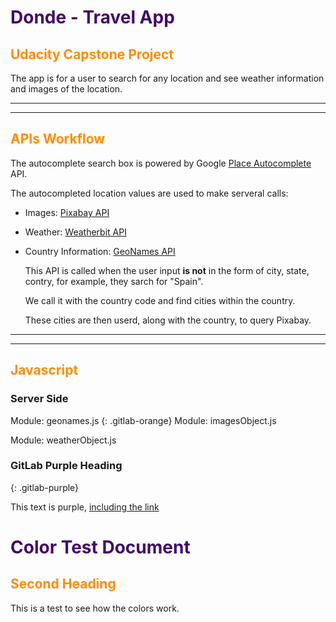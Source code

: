 <style>
H1{
  color:#440a67;
  }
H2
{color:DarkOrange;
}
</style>


# Donde - Travel App
## Udacity Capstone Project

The app is for a user to search for any location and see weather information and images of the location. 


---
---


## APIs Workflow

The autocomplete search box is powered by Google [Place Autocomplete](https://developers.google.com/maps/documentation/places/web-service/autocomplete?hl=id) API.

The autocompleted location values are used to make serveral calls:

* Images: [Pixabay API](https://pixabay.com/api/docs/)

* Weather: [Weatherbit API](https://www.weatherbit.io/api)


* Country Information: [GeoNames API](http://www.geonames.org/export/web-services.html)

    This API is called when the user input **is not** in the form of city, state, contry, for example, they sarch for "Spain".
    
    We call it with the country code and find cities within the country.
    
    These cities are then userd, along with the country, to query Pixabay.




---
---

## Javascript 
   ### Server Side

Module: geonames.js
{: .gitlab-orange}
Module: imagesObject.js

Module: weatherObject.js


### GitLab Purple Heading
{: .gitlab-purple}

<div class="text-purple">
  This text is purple, <a href="#" class="text-inherit">including the link</a>
</div>


# Color Test Document




## Second Heading

This is a test to see how the colors work.